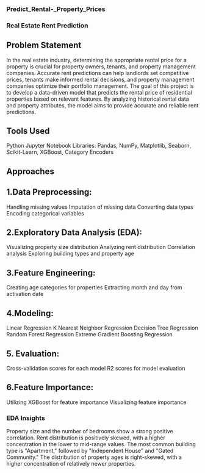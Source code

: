 ### Predict_Rental-_Property_Prices
### Real Estate Rent Prediction
## Problem Statement
In the real estate industry, determining the appropriate rental price for a property is crucial for property owners, tenants, and property management companies. Accurate rent predictions can help landlords set competitive prices, tenants make informed rental decisions, and property management companies optimize their portfolio management. The goal of this project is to develop a data-driven model that predicts the rental price of residential properties based on relevant features. By analyzing historical rental data and property attributes, the model aims to provide accurate and reliable rent predictions.

## Tools Used
Python
Jupyter Notebook
Libraries: Pandas, NumPy, Matplotlib, Seaborn, Scikit-Learn, XGBoost, Category Encoders
## Approaches
## 1.Data Preprocessing:

   Handling missing values
   Imputation of missing data
   Converting data types
   Encoding categorical variables
   
## 2.Exploratory Data Analysis (EDA):

   Visualizing property size distribution
   Analyzing rent distribution
   Correlation analysis
   Exploring building types and property age
## 3.Feature Engineering:
   Creating age categories for properties
   Extracting month and day from activation date
## 4.Modeling:
   Linear Regression
   K Nearest Neighbor Regression
   Decision Tree Regression
   Random Forest Regression
   Extreme Gradient Boosting Regression
## 5. Evaluation:

   Cross-validation scores for each model
   R2 scores for model evaluation
## 6.Feature Importance:

   Utilizing XGBoost for feature importance
  Visualizing feature importance
### EDA Insights
Property size and the number of bedrooms show a strong positive correlation.
Rent distribution is positively skewed, with a higher concentration in the lower to mid-range values.
The most common building type is "Apartment," followed by "Independent House" and "Gated Community."
The distribution of property ages is right-skewed, with a higher concentration of relatively newer properties.
